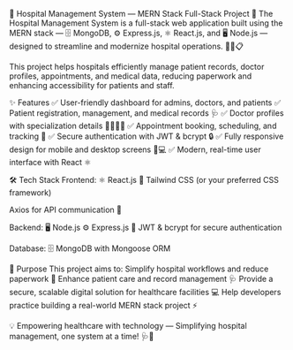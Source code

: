🏥 Hospital Management System — MERN Stack Full-Stack Project 🚀
The Hospital Management System is a full-stack web application built using the MERN stack — 🗄️ MongoDB, ⚙️ Express.js, ⚛️ React.js, and 🖥️ Node.js — designed to streamline and modernize hospital operations. 🚀💉📋

This project helps hospitals efficiently manage patient records, doctor profiles, appointments, and medical data, reducing paperwork and enhancing accessibility for patients and staff.

✨ Features
✅ User-friendly dashboard for admins, doctors, and patients
✅ Patient registration, management, and medical records 🩺
✅ Doctor profiles with specialization details 👨‍⚕️👩‍⚕️
✅ Appointment booking, scheduling, and tracking 📅
✅ Secure authentication with JWT & bcrypt 🔒
✅ Fully responsive design for mobile and desktop screens 📱💻
✅ Modern, real-time user interface with React ⚛️

🛠️ Tech Stack
Frontend:
⚛️ React.js
🎨 Tailwind CSS (or your preferred CSS framework)

Axios for API communication 🔗

Backend:
🖥️ Node.js
⚙️ Express.js
🔐 JWT & bcrypt for secure authentication

Database:
🗄️ MongoDB with Mongoose ORM

🎯 Purpose
This project aims to:
Simplify hospital workflows and reduce paperwork 🏥
Enhance patient care and record management 🩺
Provide a secure, scalable digital solution for healthcare facilities 💻
Help developers practice building a real-world MERN stack project ⚡

💡 Empowering healthcare with technology — Simplifying hospital management, one system at a time! 🩺🚀
